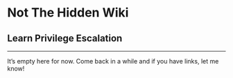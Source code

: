 # Not The Hidden Wiki

## Learn Privilege Escalation
-----

It’s empty here for now. Come back in a while and if you have links, let me know!